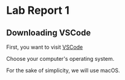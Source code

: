 # **Lab Report 1**
## **Downloading VSCode**
First, you want to visit [VSCode](https://code.visualstudio.com/download)

Choose your computer's operating system. 

For the sake of simplicity, we will use macOS.
